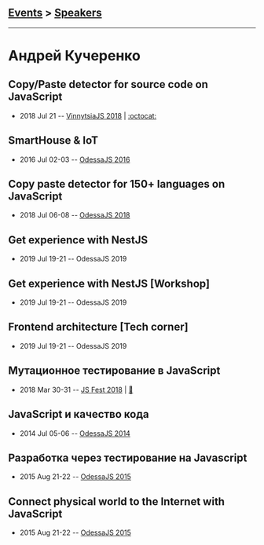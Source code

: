 ## [Events](../README.md) > [Speakers](../speakers.md)
---

# Андрей Кучеренко

## Copy&#x2F;Paste detector for source code on JavaScript
- 2018 Jul 21 -- [VinnytsiaJS 2018](https://youtu.be/oRO6i2JKmDY)   | [:octocat:](https://github.com/kucherenko/jscpd) 
## SmartHouse &amp; IoT
- 2016 Jul 02-03 -- [OdessaJS 2016](https://youtu.be/51I9ljAWVkg)    
## Copy paste detector for 150+ languages on JavaScript
- 2018 Jul 06-08 -- [OdessaJS 2018](https://youtu.be/3wNEY6x5bIs)    
## Get experience with NestJS
- 2019 Jul 19-21 -- OdessaJS 2019    
## Get experience with NestJS [Workshop]
- 2019 Jul 19-21 -- OdessaJS 2019    
## Frontend architecture [Tech corner]
- 2019 Jul 19-21 -- OdessaJS 2019    
## Мутационное тестирование в JavaScript
- 2018 Mar 30-31 -- [JS Fest 2018](https://www.youtube.com/watch?v=tLgWMPn_CR0)  | [:notebook:](https://www.slideshare.net/JSFestUA/js-fest-2018-javascript)  
## JavaScript и качество кода
- 2014 Jul 05-06 -- [OdessaJS 2014](https://youtu.be/b3YT6-6egVM)    
## Разработка через тестирование на Javascript
- 2015 Aug 21-22 -- [OdessaJS 2015](https://youtu.be/UEDGvBmrgJ0)    
## Connect physical world to the Internet with JavaScript
- 2015 Aug 21-22 -- [OdessaJS 2015](https://youtu.be/zwZNaj998tg)    
